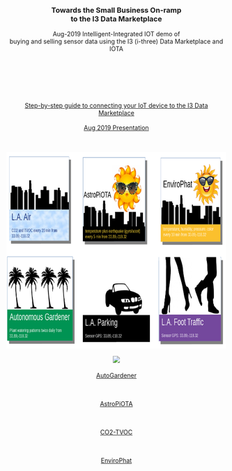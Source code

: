<!DOCTYPE html>
<html>
<head>
	<meta name="viewport" content="width=device-width, initial-scale=1">
	<link rel="stylesheet" href="IOTA.css">
</head>
<body>

<div id="grad1" align=center>
	<br>
	<div class="headerCard">
		<h3 align=center>Towards the Small Business On-ramp<br>to the I3 Data Marketplace</h3>
		<p align=center>Aug-2019 Intelligent-Integrated IOT demo of <br>buying and selling sensor data using the I3 (i-three) Data Marketplace and IOTA
		</p>
	</div>
</div>

<br><br><br><br><br>
<div align=center>
		<a  class="w3-btn" href="https://github.com/NelsonPython/Connect_IoT_Device_to_I3">
				Step-by-step guide to connecting your IoT device to the I3 Data Marketplace</a>	
<br><br>
		<a  class="w3-btn" href="pubs/I3-Onramp.pdf">
				Aug 2019 Presentation</a>	

<br><br>
<img src="sensors.png" width=900 height=450 alt="Sensors" usemap="#sensormap">
<map name="sensormap">
  <area shape="rect" coords="0,0,300,225" href="https://github.com/NelsonPython/CO2TVOC" alt="CO2">
  <area shape="rect" coords="300,0,600,225" href="https://github.com/NelsonPython/AstroPiOTA" alt="AstroPiOTA">
  <area shape="rect" coords="600,0,900,225" href="https://github.com/NelsonPython/EnviroPhat" alt="EnviroPhat">

  <area shape="rect" coords="0,225,300,450" href="" alt="Coming Soon with new soil moisture sensor">
  <area shape="rect" coords="300,225,600,450" href="" alt="Parker" title="Coming Soon">
  <area shape="rect" coords="600,225,900,450," href="" alt="FootTraffic" title="Coming Soon">
</map>
</div>

<div align=center>
<img src="images/chart.png" width=900>
</div>

<div align=center>
<br>
<a  class="w3-btn" href="https://devnet.thetangle.org/address/ZNJWDJBGQVLCNJIRXPDUKHESBYXGFADCKAUCXFZFCWEOUJOJIDZHDCMVQQTEMZIMPOXFCTM9QSNNUZVBX">AutoGardener</a>

<br><br>
<a  class="w3-btn" href="https://devnet.thetangle.org/address/VFMEYGUNJVBMRFORVRIOHVET9L9A9AJFCETCOEVI9WPJPRWWALLOBFLXQGGHTZWQKTBJELJNVA9SILXVZTMPMXKPWC">AstroPiOTA</a>

<br><br>
<a  class="w3-btn" href="https://devnet.thetangle.org/address/K9LYCBRIBMKPDPMDPTJSQTCXYVPBULSIRQZJEHINYQXBYNFCFSWUXIMXELKTGXCZLYDZNDJEVKSOBWDXXTTNMMPRPC">CO2-TVOC</a>

<br><br>
<a  class="w3-btn" href="https://devnet.thetangle.org/address/ORTP9BWTENDHERKNXRHRN9CAYPWSUXDPUZGFJVV9APCWORUFSE9N9OQYBSJEQAIBHJSWBIGFNQUDT9IUWBBPUYLAHB">EnviroPhat</a>
</div>
</body>
</html>

